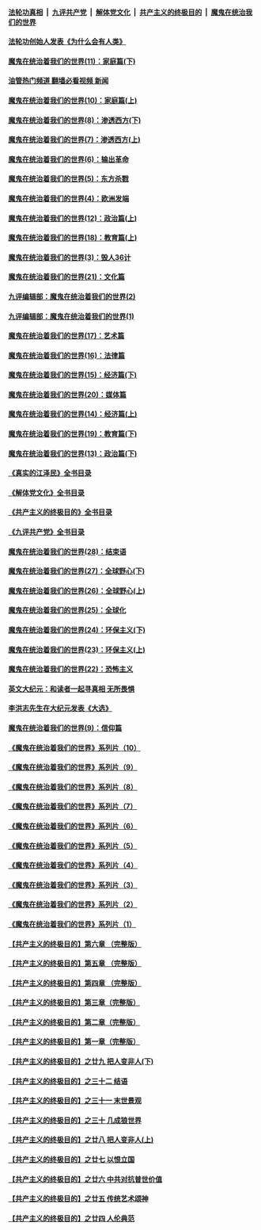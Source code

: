 ####  [法轮功真相](../../../../basic/blob/master/README.md?t=02030412) &nbsp;|&nbsp; [九评共产党](../../../../9ping.md/blob/master/README.md?t=02030412) &nbsp;|&nbsp; [解体党文化](../../../../jtdwh.md/blob/master/README.md?t=02030412)  &nbsp;|&nbsp; [共产主义的终极目的](../../../../gczydzjmd.md/blob/master/README.md?t=02030412) &nbsp;|&nbsp; [魔鬼在统治我们的世界](../../../../mgztzwmdsj.md/blob/master/README.md?t=02030412) 

#### [法轮功创始人发表《为什么会有人类》](../pages/nsc422/n13912117.md?t=02030412) 

#### [魔鬼在统治着我们的世界(11)：家庭篇(下)](../pages/nsc422/n10440961.md?t=02030412) 

#### [油管热门频道 翻墙必看视频 新闻](http://129.146.143.75:81/youtube.html?02030412)

#### [魔鬼在统治着我们的世界(10)：家庭篇(上)](../pages/nsc422/n10435448.md?t=02030412) 

#### [魔鬼在统治着我们的世界(8)：渗透西方(下)](../pages/nsc422/n10429603.md?t=02030412) 

#### [魔鬼在统治着我们的世界(7)：渗透西方(上)](../pages/nsc422/n10426013.md?t=02030412) 

#### [魔鬼在统治着我们的世界(6)：输出革命](../pages/nsc422/n10421536.md?t=02030412) 

#### [魔鬼在统治着我们的世界(5)：东方杀戮](../pages/nsc422/n10417707.md?t=02030412) 

#### [魔鬼在统治着我们的世界(4)：欧洲发端](../pages/nsc422/n10414890.md?t=02030412) 

#### [魔鬼在统治着我们的世界(12)：政治篇(上)](../pages/nsc422/n10444576.md?t=02030412) 

#### [魔鬼在统治着我们的世界(18)：教育篇(上)](../pages/nsc422/n10526970.md?t=02030412) 

#### [魔鬼在统治着我们的世界(3)：毁人36计](../pages/nsc422/n10411583.md?t=02030412) 

#### [魔鬼在统治着我们的世界(21)：文化篇](../pages/nsc422/n10597706.md?t=02030412) 

#### [九评编辑部：魔鬼在统治着我们的世界(2)](../pages/nsc422/n10410036.md?t=02030412) 

#### [九评编辑部：魔鬼在统治着我们的世界(1)](../pages/nsc422/n10406825.md?t=02030412) 

#### [魔鬼在统治着我们的世界(17)：艺术篇](../pages/nsc422/n10499093.md?t=02030412) 

#### [魔鬼在统治着我们的世界(16)：法律篇](../pages/nsc422/n10485969.md?t=02030412) 

#### [魔鬼在统治着我们的世界(15)：经济篇(下)](../pages/nsc422/n10469975.md?t=02030412) 

#### [魔鬼在统治着我们的世界(20)：媒体篇](../pages/nsc422/n10586579.md?t=02030412) 

#### [魔鬼在统治着我们的世界(14)：经济篇(上)](../pages/nsc422/n10457370.md?t=02030412) 

#### [魔鬼在统治着我们的世界(19)：教育篇(下)](../pages/nsc422/n10564808.md?t=02030412) 

#### [魔鬼在统治着我们的世界(13)：政治篇(下)](../pages/nsc422/n10448270.md?t=02030412) 

#### [《真实的江泽民》全书目录](../pages/nsc422/n13721399.md?t=02030412) 

#### [《解体党文化》全书目录](../pages/nsc422/n13721157.md?t=02030412) 

#### [《共产主义的终极目的》全书目录](../pages/nsc422/n13721048.md?t=02030412) 

#### [《九评共产党》全书目录](../pages/nsc422/n13708085.md?t=02030412) 

#### [魔鬼在统治着我们的世界(28)：结束语](../pages/nsc422/n10936246.md?t=02030412) 

#### [魔鬼在统治着我们的世界(27)：全球野心(下)](../pages/nsc422/n10928319.md?t=02030412) 

#### [魔鬼在统治着我们的世界(26)：全球野心(上)](../pages/nsc422/n10900318.md?t=02030412) 

#### [魔鬼在统治着我们的世界(25)：全球化](../pages/nsc422/n10788205.md?t=02030412) 

#### [魔鬼在统治着我们的世界(24)：环保主义(下)](../pages/nsc422/n10695307.md?t=02030412) 

#### [魔鬼在统治着我们的世界(23)：环保主义(上)](../pages/nsc422/n10688613.md?t=02030412) 

#### [魔鬼在统治着我们的世界(22)：恐怖主义](../pages/nsc422/n10614727.md?t=02030412) 

#### [英文大纪元：和读者一起寻真相 无所畏惧](../pages/nsc422/n12542027.md?t=02030412) 

#### [李洪志先生在大纪元发表《大选》](../pages/nsc422/n12534746.md?t=02030412) 

#### [魔鬼在统治着我们的世界(9)：信仰篇](../pages/nsc422/n10432159.md?t=02030412) 

#### [《魔鬼在统治着我们的世界》系列片（10）](../pages/nsc422/n12292670.md?t=02030412) 

#### [《魔鬼在统治着我们的世界》系列片（9）](../pages/nsc422/n12290859.md?t=02030412) 

#### [《魔鬼在统治着我们的世界》系列片（8）](../pages/nsc422/n12287445.md?t=02030412) 

#### [《魔鬼在统治着我们的世界》系列片（7）](../pages/nsc422/n12283425.md?t=02030412) 

#### [《魔鬼在统治着我们的世界》系列片（6）](../pages/nsc422/n12282314.md?t=02030412) 

#### [《魔鬼在统治着我们的世界》系列片（5）](../pages/nsc422/n12281419.md?t=02030412) 

#### [《魔鬼在统治着我们的世界》系列片（4）](../pages/nsc422/n12274024.md?t=02030412) 

#### [《魔鬼在统治着我们的世界》系列片（3）](../pages/nsc422/n12271322.md?t=02030412) 

#### [《魔鬼在统治着我们的世界》系列片（2）](../pages/nsc422/n12269049.md?t=02030412) 

#### [《魔鬼在统治着我们的世界》系列片（1）](../pages/nsc422/n12267575.md?t=02030412) 

#### [【共产主义的终极目的】第六章 （完整版）](../pages/nsc422/n11428913.md?t=02030412) 

#### [【共产主义的终极目的】第五章 （完整版）](../pages/nsc422/n11428912.md?t=02030412) 

#### [【共产主义的终极目的】第四章 （完整版）](../pages/nsc422/n11428907.md?t=02030412) 

#### [【共产主义的终极目的】第三章（完整版）](../pages/nsc422/n11428848.md?t=02030412) 

#### [【共产主义的终极目的】第二章（完整版）](../pages/nsc422/n11428831.md?t=02030412) 

#### [【共产主义的终极目的】第一章（完整版）](../pages/nsc422/n11417651.md?t=02030412) 

#### [【共产主义的终极目的】之廿九 把人变非人(下)](../pages/nsc422/n11344140.md?t=02030412) 

#### [【共产主义的终极目的】之三十二 结语](../pages/nsc422/n11360535.md?t=02030412) 

#### [【共产主义的终极目的】之三十一 末世景观](../pages/nsc422/n11351129.md?t=02030412) 

#### [【共产主义的终极目的】之三十 几成狼世界](../pages/nsc422/n11348280.md?t=02030412) 

#### [【共产主义的终极目的】之廿八 把人变非人(上)](../pages/nsc422/n11340492.md?t=02030412) 

#### [【共产主义的终极目的】之廿七 以恨立国](../pages/nsc422/n11336944.md?t=02030412) 

#### [【共产主义的终极目的】之廿六 中共对抗普世价值](../pages/nsc422/n11324785.md?t=02030412) 

#### [【共产主义的终极目的】之廿五 传统艺术颂神](../pages/nsc422/n11296396.md?t=02030412) 

#### [【共产主义的终极目的】之廿四 人伦典范](../pages/nsc422/n11296397.md?t=02030412) 

<img src='http://gfw-breaker.win/goodnews/indexes/nsc422.md' width='0px' height='0px'/>
